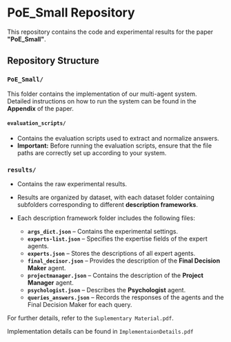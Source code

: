 # PoE_Small Repository

This repository contains the code and experimental results for the paper **"PoE_Small"**.

## Repository Structure

### `PoE_Small/`
This folder contains the implementation of our multi-agent system.  
Detailed instructions on how to run the system can be found in the **Appendix** of the paper.

#### `evaluation_scripts/`
- Contains the evaluation scripts used to extract and normalize answers.
- **Important:** Before running the evaluation scripts, ensure that the file paths are correctly set up according to your system.

### `results/`

- Contains the raw experimental results.
- Results are organized by dataset, with each dataset folder containing subfolders corresponding to different **description frameworks**.
- Each description framework folder includes the following files:

  - **`args_dict.json`** – Contains the experimental settings.
  - **`experts-list.json`** – Specifies the expertise fields of the expert agents.
  - **`experts.json`** – Stores the descriptions of all expert agents.
  - **`final_decisor.json`** – Provides the description of the **Final Decision Maker** agent.
  - **`projectmanager.json`** – Contains the description of the **Project Manager** agent.
  - **`psychologist.json`** – Describes the **Psychologist** agent.
  - **`queries_answers.json`** – Records the responses of the agents and the Final Decision Maker for each query.

For further details, refer to the `Suplementary Material.pdf`.


Implementation details can be found in `ImplementaionDetails.pdf`